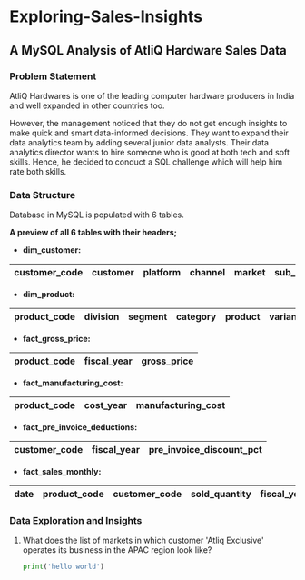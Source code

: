 # Exploring-Sales-Insights
## A MySQL Analysis of AtliQ Hardware Sales Data
### Problem Statement
AtliQ Hardwares is one of the leading computer hardware producers in India and well expanded in other countries too.

However, the management noticed that they do not get enough insights to make quick and smart data-informed decisions. They want to expand their data analytics team by adding several junior data analysts. Their data analytics director wants to hire someone who is good at both tech and soft skills. Hence, he decided to conduct a SQL challenge which will help him rate both skills.

### Data Structure
Database in MySQL is populated with 6 tables.

**A preview of all 6 tables with their headers;**

- **dim_customer:**

| customer_code | customer | platform | channel | market | sub_zone | region |
|---------------|----------|----------|---------|--------|----------|--------|

- **dim_product:**

| product_code | division | segment | category | product | variant |
|--------------|----------|----------|---------|--------|----------|

- **fact_gross_price:**

| product_code | fiscal_year | gross_price |
|---------------|----------|---------------|

- **fact_manufacturing_cost:**

| product_code | cost_year | manufacturing_cost |
|---------------|----------|---------------|

- **fact_pre_invoice_deductions:**

| customer_code | fiscal_year | pre_invoice_discount_pct |
|---------------|----------|---------------|

- **fact_sales_monthly:**

| date | product_code | customer_code | sold_quantity | fiscal_year |
|---------------|----------|---------------|-----------|------------|

### Data Exploration and Insights

1. What does the list of markets in which customer 'Atliq Exclusive' operates its business in the APAC region look like?

   ```python
   print('hello world')
   ```

